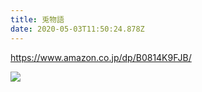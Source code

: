 ```yaml
---
title: 兎物語
date: 2020-05-03T11:50:24.878Z
---
```

<!--StartFragment-->

<https://www.amazon.co.jp/dp/B0814K9FJB/>

<!--EndFragment-->



![](images/uploads/61lgzi8snhl.png)
